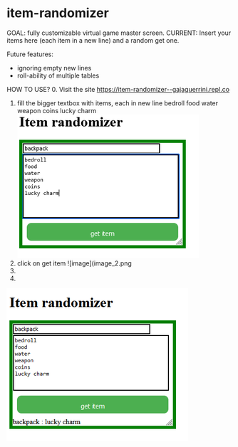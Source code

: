 # item-randomizer
GOAL:  fully customizable virtual game master screen.
CURRENT: Insert your items here (each item in a new line) and a random get one.

Future features:
  - ignoring empty new lines
  - roll-ability of multiple tables

HOW TO USE?
  0. Visit the site  https://item-randomizer--gajaguerrini.repl.co
  1. fill the bigger textbox with items, each in new line bedroll 
food
water
weapon
coins
lucky charm ![image](image.png)
  3. click on get item ![image](image_2.png
  4. 
  5. 
![image](image_2.png)